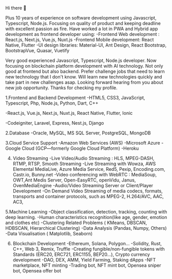 Hi there 👋

Plus 10 years of experience on software development using Javascript, Typescript, Node.js.
Focusing on quality of product and keeping deadline with excellent passion as fire.
Have worked a lot in PWA and Hybrid app development as frontend developer using:
-Frontend Web development : React.js, Next.js, Vue.js, Nuxt.js
-Frontend Mobile development: React Native, Flutter
-UI design libraries: Material-UI, Ant Design, React Bootstrap, BootstrapVue, Quasar, Vuetify

Very good experienced Javascript, Typescript, Node.js developer.
Now focusing on blockchain platform development with AI technology.
Not only good at frontend but also backend.
Prefer challenge jobs that need to learn new technology that I don't know.
Will learn new technologies quickly and take part in new challenges asap.
Looking forward hearing from you about new job opportunity.
Thanks for checking my profile.

1.Frontend and Backend Development
 -HTML5, CSS3, JavaScript, Typescript, Php, Node.js, Python, Dart, C++
 
 -React.js, Vue.js, Next.js, Nuxt.js, React Native, Flutter, Ionic
 
 -Codeigniter, Laravel, Express, Nest.js, Django
 
2.Database
 -Oracle, MySQL, MS SQL Server, PostgreSQL, MongoDB
 
3.Cloud Service Support
 -Amazon Web Services (AWS)
 -Microsoft Azure
 -Google Cloud (GCP—formerly Google Cloud Platform)
 -Heroku
 
4. Video Streaming
 -Live Video/Audio Streaming : HLS, MPEG-DASH, RTMP, RTSP, Smooth Streaming
 -Live Streaming with Wowza, AWS Elemental MediaLive, Azure Media Service, Red5, Pexip, Encoding.com, Castr.io, Bunny.net
 -Video conferencing with WebRTC : MediaSoup, OWT,Ant Medis Server, Open-EasyRTC, openVidu, Janus, OvenMediaEngine
 -Audio/Video Streaming Server or Client/Player Development
 -On Demand Video Streaming of media codecs, formats, transports and container protocols, such as MPEG-2, H.264/AVC, AAC, AC3,

5.Machine Learning
 -Object classification, detection, tracking, counting with deep learning.
 -Human characteristics recognition(like age, gender, emotion and clothes etc)
 -Clustering Related Problems ( KMeans, DBSCAN, HDBSCAN, Hierarchical Clustering)
 -Data Analysis (Pandas, Numpy, Others)
 -Data Visualisation ( Matplotlib, Seaborn)
 
 6. Blockchain Development
 -Ethereum, Solana, Polygon...
 -Solidity, Rust, C++, Web 3, Remix, Truffle
 -Creating fungible/non-fungible tokens with Standards (ERC20, ERC721, ERC1155, BEP20...), Crypto currency development
 -DAO, DEX, AMM, Yield Farming, Staking dApps
 -NFT marketplace, NFT minting
 -Trading bot, NFT mint bot, Opensea sniper bot, Opensea offer bot
